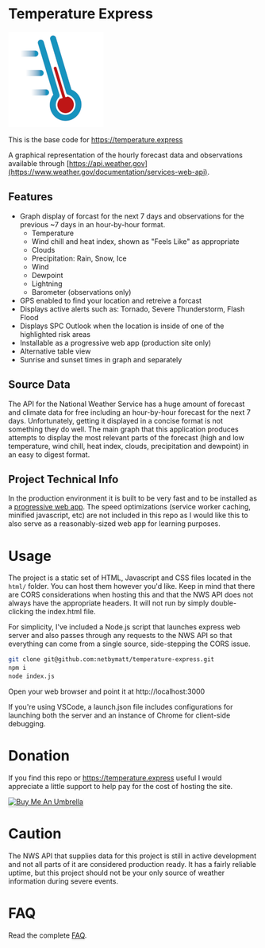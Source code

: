 # Temperature Express
![Temperature Express Logo](https://github.com/netbymatt/temperature-express/blob/main/html/images/tempexp-192.png?raw=true)

This is the base code for https://temperature.express

A graphical representation of the hourly forecast data and observations available through [https://api.weather.gov](https://www.weather.gov/documentation/services-web-api).

## Features
- Graph display of forcast for the next 7 days and observations for the previous ~7 days in an hour-by-hour format.
	- Temperature
	- Wind chill and heat index, shown as "Feels Like" as appropriate
	- Clouds
	- Precipitation: Rain, Snow, Ice
	- Wind
	- Dewpoint
	- Lightning
	- Barometer (observations only)
- GPS enabled to find your location and retreive a forcast
- Displays active alerts such as: Tornado, Severe Thunderstorm, Flash Flood
- Displays SPC Outlook when the location is inside of one of the highlighted risk areas
- Installable as a progressive web app (production site only)
- Alternative table view
- Sunrise and sunset times in graph and separately

## Source Data
The API for the National Weather Service has a huge amount of forecast and climate data for free including an hour-by-hour forecast for the next 7 days. Unfortunately, getting it displayed in a	concise	format is not something they do well. The main graph that this application produces attempts to display the most relevant parts of the forecast (high and low temperature, wind chill, heat index, clouds, precipitation and dewpoint) in an easy to digest format.

## Project Technical Info
In the production environment it is built to be very fast and to be installed as a [progressive web app](https://web.dev/progressive-web-apps/). The speed optimizations (service worker caching, minified javascript, etc) are not included in this repo as I would like this to also serve as a reasonably-sized web app for learning purposes.

# Usage
The project is a static set of HTML, Javascript and CSS files located in the ```html/``` folder. You can host them however you'd like. Keep in mind that there are CORS considerations when hosting this and that the NWS API does not always have the appropriate headers. It will not run by simply double-clicking the index.html file.

For simplicity, I've included a Node.js script that launches express web server and also passes through any requests to the NWS API so that everything can come from a single source, side-stepping the CORS issue.

``` bash
git clone git@github.com:netbymatt/temperature-express.git
npm i
node index.js
```
Open your web browser and point it at http<span>://</span>localhost:3000

If you're using VSCode, a launch.json file includes configurations for launching both the server and an instance of Chrome for client-side debugging.

# Donation
If you find this repo or https://temperature.express useful I would appreciate a little support to help pay for the cost of hosting the site.

<a href="https://www.buymeacoffee.com/temp.exp" target="_blank"><img src="https://www.buymeacoffee.com/assets/img/custom_images/orange_img.png" alt="Buy Me An Umbrella" style="height: 41px !important;width: 174px !important;box-shadow: 0px 3px 2px 0px rgba(190, 190, 190, 0.5) !important;-webkit-box-shadow: 0px 3px 2px 0px rgba(190, 190, 190, 0.5) !important;" ></a>

# Caution
The NWS API that supplies data for this project is still in active development and not all parts of it are considered production ready. It has a fairly reliable uptime, but this project should not be your only source of weather information during severe events.

# FAQ

Read the complete [FAQ](FAQ.md).